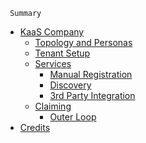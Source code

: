      Summary

- [KaaS Company](./kaas/intro.md)
    - [Topology and Personas](./kaas/topology-and-personas.md)
    - [Tenant Setup](./kaas/tenant-setup.md)
    - [Services](./kaas/services/intro.md)
        - [Manual Registration](./kaas/services/manual-registration.md)
        - [Discovery](./kaas/services/discovery.md)
        - [3rd Party Integration](./kaas/services/3rd-party-integration.md)
    - [Claiming](./kaas/claiming/intro.md)
        - [Outer Loop](./kaas/claiming/outer-loop.md)
        <!-- - [Inner Loop](./kaas/claiming/inner-loop.md) -->
- [Credits](credits.md)
